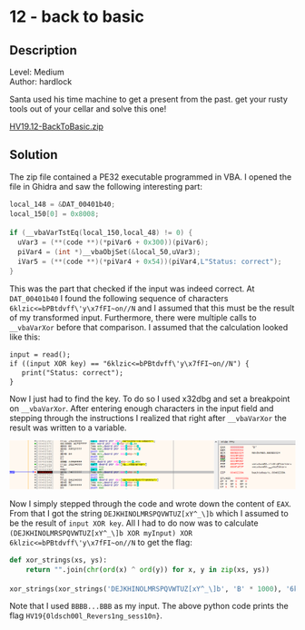 # 12 - back to basic

## Description

Level: Medium<br/>
Author: hardlock

Santa used his time machine to get a present from the past. get your rusty tools out of your cellar and solve this one!

[HV19.12-BackToBasic.zip](67e6c6c2-1119-4c1e-a9b5-85f118173a40.zip)

## Solution

The zip file contained a PE32 executable programmed in VBA. I opened the file in Ghidra and saw the following
interesting part:

```c
local_148 = &DAT_00401b40;
local_150[0] = 0x8008;

if (__vbaVarTstEq(local_150,local_48) != 0) {
  uVar3 = (**(code **)(*piVar6 + 0x300))(piVar6);
  piVar4 = (int *)__vbaObjSet(&local_50,uVar3);
  iVar5 = (**(code **)(*piVar4 + 0x54))(piVar4,L"Status: correct");
}
```

This was the part that checked if the input was indeed correct. At `DAT_00401b40` I found the following sequence of
characters `6klzic<=bPBtdvff\'y\x7fFI~on//N` and I assumed that this must be the result of my transformed input.
Furthermore, there were multiple calls to `__vbaVarXor` before that comparison. I assumed that the calculation looked
like this:

```
input = read();
if ((input XOR key) == "6klzic<=bPBtdvff\'y\x7fFI~on//N") {
   print("Status: correct");
}
```

Now I just had to find the key. To do so I used x32dbg and set a breakpoint on `__vbaVarXor`. After entering enough
characters in the input field and stepping through the instructions I realized that right after `__vbaVarXor` the result
was written to a variable.

![x32dbg example](example.png)

Now I simply stepped through the code and wrote down the content of `EAX`. From that I got the string
`DEJKHINOLMRSPQVWTUZ[xY^_\]b` which I assumed to be the result of `input XOR key`. All I had to do now was to calculate
`(DEJKHINOLMRSPQVWTUZ[xY^_\]b XOR myInput) XOR 6klzic<=bPBtdvff\'y\x7fFI~on//N` to get the flag:

```python
def xor_strings(xs, ys):
    return "".join(chr(ord(x) ^ ord(y)) for x, y in zip(xs, ys))

xor_strings(xor_strings('DEJKHINOLMRSPQVWTUZ[xY^_\]b', 'B' * 1000), '6klzic<=bPBtdvff\'y\x7fFI~on//N')
```

Note that I used `BBBB...BBB` as my input. The above python code prints the flag `HV19{0ldsch00l_Revers1ng_sess10n}`.

